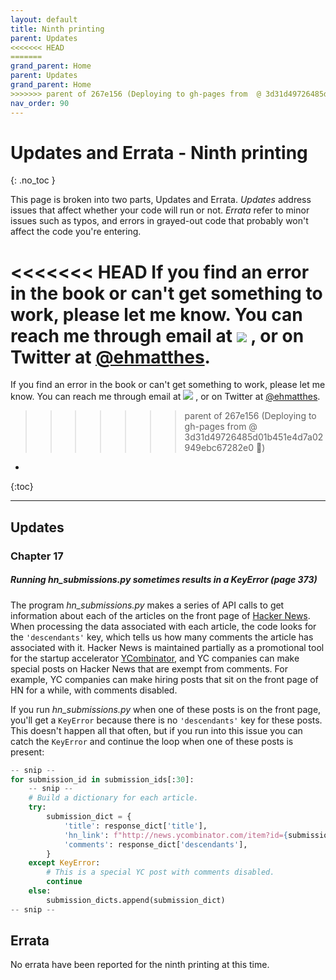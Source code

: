 ```yaml
---
layout: default
title: Ninth printing
parent: Updates
<<<<<<< HEAD
=======
grand_parent: Home
parent: Updates
grand_parent: Home
>>>>>>> parent of 267e156 (Deploying to gh-pages from  @ 3d31d49726485d01b451e4d7a02949ebc67282e0 🚀)
nav_order: 90
---
```


# Updates and Errata - Ninth printing
{: .no_toc }

This page is broken into two parts, Updates and Errata. *Updates* address issues that affect whether your code will run or not. *Errata* refer to minor issues such as typos, and errors in grayed-out code that probably won't affect the code you're entering.

<<<<<<< HEAD
If you find an error in the book or can't get something to work, please let me know. You can reach me through email at <a href="javascript:location='mailto:\u0065\u0068\u006d\u0061\u0074\u0074\u0068\u0065\u0073\u0040\u0067\u006d\u0061\u0069\u006c\u002e\u0063\u006f\u006d';void 0"><img src="{{ '/assets/images/ematthes.svg' | relative_url  }}"/></a> , or on Twitter at [@ehmatthes](https://twitter.com/ehmatthes).
=======
If you find an error in the book or can't get something to work, please let me know. You can reach me through email at <a href="javascript:location='mailto:\u0065\u0068\u006d\u0061\u0074\u0074\u0068\u0065\u0073\u0040\u0067\u006d\u0061\u0069\u006c\u002e\u0063\u006f\u006d';void 0"><img  class="email" src="{{ '/assets/images/ematthes.svg' | relative_url  }}"/></a> , or on Twitter at [@ehmatthes](https://twitter.com/ehmatthes).
>>>>>>> parent of 267e156 (Deploying to gh-pages from  @ 3d31d49726485d01b451e4d7a02949ebc67282e0 🚀)

* 
{:toc}

---

## Updates

### Chapter 17

##### Running *hn_submissions.py* sometimes results in a KeyError (page 373)

The program *hn_submissions.py* makes a series of API calls to get information about each of the articles on the front page of [Hacker News](https://news.ycombinator.com). When processing the data associated with each article, the code looks for the `'descendants'` key, which tells us how many comments the article has associated with it. Hacker News is maintained partially as a promotional tool for the startup accelerator [YCombinator](https://www.ycombinator.com), and YC companies can make special posts on Hacker News that are exempt from comments. For example, YC companies can make hiring posts that sit on the front page of HN for a while, with comments disabled.

If you run *hn_submissions.py* when one of these posts is on the front page, you'll get a `KeyError` because there is no `'descendants'` key for these posts. This doesn't happen all that often, but if you run into this issue you can catch the `KeyError` and continue the loop when one of these posts is present:

```python
-- snip --
for submission_id in submission_ids[:30]:
    -- snip --
    # Build a dictionary for each article.
    try:
        submission_dict = {
            'title': response_dict['title'],
            'hn_link': f"http://news.ycombinator.com/item?id={submission_id}",
            'comments': response_dict['descendants'],
        }
    except KeyError:
        # This is a special YC post with comments disabled.
        continue
    else:
        submission_dicts.append(submission_dict)
-- snip --
```

## Errata

No errata have been reported for the ninth printing at this time.
